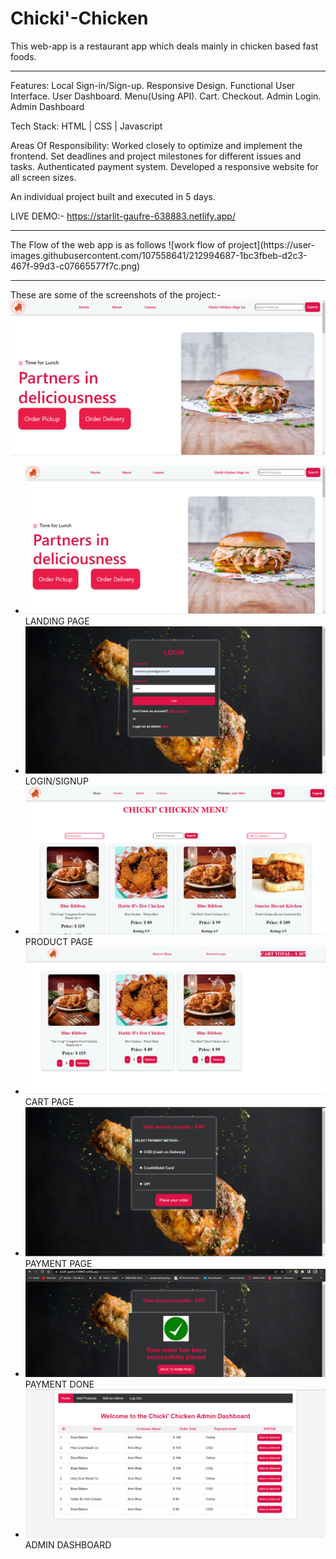 <h1> Chicki'-Chicken </h1>
This web-app is a restaurant app which deals mainly in chicken based fast foods. 
<hr>

Features: Local Sign-in/Sign-up. Responsive Design. Functional User Interface. User Dashboard. Menu(Using API). Cart. Checkout. Admin Login. Admin Dashboard

Tech Stack: HTML | CSS | Javascript

Areas Of Responsibility: Worked closely to optimize and implement the frontend. Set deadlines and project milestones for different issues and tasks. Authenticated payment system. Developed a responsive website for all screen sizes.

An individual project built and executed in 5 days.

LIVE DEMO:- https://starlit-gaufre-638883.netlify.app/
<hr>
The Flow of the web app is as follows
![work flow of project](https://user-images.githubusercontent.com/107558641/212994687-1bc3fbeb-d2c3-467f-99d3-c07665577f7c.png)
<hr>
These are some of the screenshots of the project:-

<img src="./screenshots/Chicki Chicken Landing page ss.png"/>
<ul>
  <li><img src="./screenshots/Chicki Chicken Landing page ss.png"/>LANDING PAGE</li>
  <li><img src="./screenshots/Login ss.png"/>LOGIN/SIGNUP</li>
  <li><img src="./screenshots/MENU SS.png"/>PRODUCT PAGE</li>
  <li><img src="./screenshots/CART CSS.png"/>CART PAGE</li>
  <li><img src="./screenshots/CHECKOUT SS.png"/>PAYMENT PAGE</li>
  <li><img src="./screenshots/Payment.png"/>PAYMENT DONE</li>
  <li><img src="./screenshots/admin-dash.png"/>ADMIN DASHBOARD</li>

</ul>
